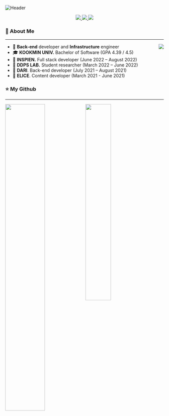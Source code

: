 <!--
**ASak1104/ASak1104** is a ✨ _special_ ✨ repository because its `README.md` (this file) appears on your GitHub profile.

Here are some ideas to get you started:

- 🔭 I’m currently working on ...
- 🌱 I’m currently learning ...
- 👯 I’m looking to collaborate on ...
- 🤔 I’m looking for help with ...
- 💬 Ask me about ...
- 📫 How to reach me: ...
- 😄 Pronouns: ...
- ⚡ Fun fact: ...
-->


![Header](https://github.com/ASak1104/ASak1104/assets/31983961/1b4da5e7-de95-4f88-a2fe-d0d7ed5ea99a)

<p align='center'>
  <a href="https://hits.seeyoufarm.com">
    <img src="https://hits.seeyoufarm.com/api/count/incr/badge.svg?url=https%3A%2F%2Fgithub.com%2FASak1104&count_bg=%23319B9B&title_bg=%23000000&icon=github.svg&icon_color=%23FFFFFF&title=Welcome&edge_flat=false" />
  </a>
  <a href="mailto:khw56184@gmail.com">
    <img src="https://img.shields.io/badge/Gmail-D14836?style=flat&logo=Gmail&logoColor=white" />
  </a>
  <a href="https://www.linkedin.com/in/asak1104/">
    <img src="https://img.shields.io/badge/LinkedIn-0a66c2?style=flat&logo=LinkedIn&logoColor=white" />
  </a>
</p>


<!-- ### Hi 👋 I'm ASak1104 -->

### 💬 About Me
---
<a href="https://solved.ac/khw56184/">
  <img src="http://mazassumnida.wtf/api/v2/generate_badge?boj=khw56184" align="right">
<a/>
  
- 🌱 **Back-end** developer and **Infrastructure** engineer
- 🎓 **KOOKMIN UNIV.** Bachelor of Software (GPA 4.39 / 4.5)
- 🏢 **INSPIEN.** Full stack developer (June 2022 – August 2022)
- 🏫 **DDPS LAB.** Student researcher (March 2022 – June 2022)
- 🏢 **DARI**. Back-end developer (July 2021 – August 2021)
- 🏢 **ELICE**. Content developer (March 2021 - June 2021)
  

### ⭐ My Github
---

<p float="left">
  <img src="https://github-readme-stats.vercel.app/api?username=ASak1104&show_icons=true&theme=vue&rank_icon=github" width="50%" align="left">
  <img src="https://github-readme-stats.vercel.app/api/top-langs/?username=ASak1104&layout=compact" width="40%" align="center">
</p>
